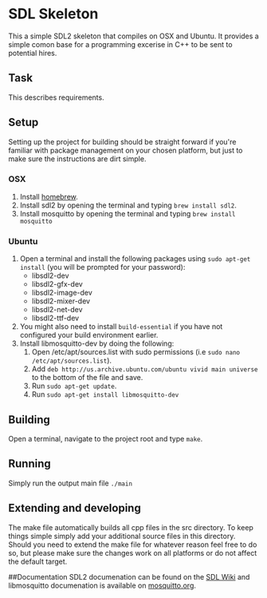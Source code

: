# SDL Skeleton
This a simple SDL2 skeleton that compiles on OSX and Ubuntu. It provides a simple comon base for a programming excerise in C++ to be sent to potential hires. 

## Task
This describes requirements.

## Setup
Setting up the project for building should be straight forward if you're familiar with package management on your chosen platform, but just to make sure the instructions are dirt simple.

### OSX
1. Install [homebrew](http://brew.sh/).
2. Install sdl2 by opening the terminal and typing `brew install sdl2`.
3. Install mosquitto by opening the terminal and typing `brew install mosquitto`

### Ubuntu
1. Open a terminal and install the following packages using `sudo apt-get install` (you will be prompted for your password):
	* libsdl2-dev
	* libsdl2-gfx-dev
	* libsdl2-image-dev
	* libsdl2-mixer-dev
	* libsdl2-net-dev
	* libsdl2-ttf-dev
2. You might also need to install `build-essential` if you have not configured your build environment earlier.
3. Install libmosquitto-dev by doing the following:
	1. Open /etc/apt/sources.list with sudo permissions (i.e `sudo nano /etc/apt/sources.list`).
	2. Add `deb http://us.archive.ubuntu.com/ubuntu vivid main universe` to the bottom of the file and save.
	3. Run `sudo apt-get update`.
	4. Run `sudo apt-get install libmosquitto-dev`

## Building
Open a terminal, navigate to the project root and type `make`.

## Running
Simply run the output main file `./main`

## Extending and developing
The make file automatically builds all cpp files in the src directory. To keep things simple simply add your additional source files in this directory. Should you need to extend the make file for whatever reason feel free to do so, but please make sure the changes work on all platforms or do not affect the default target.

##Documentation 
SDL2 documenation can be found on the [SDL Wiki](https://wiki.libsdl.org/) and libmosquitto documenation is available on [mosquitto.org](http://mosquitto.org/api/files/mosquitto-h.html).
